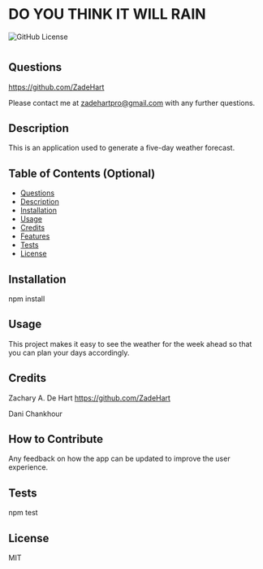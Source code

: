 # DO YOU THINK IT WILL RAIN
![GitHub License](https://img.shields.io/badge/license-MIT-orange.svg)

# <Your-Project-Title> 

## Questions 

https://github.com/ZadeHart

Please contact me at zadehartpro@gmail.com with any further questions.

## Description

This is an application used to generate a five-day weather forecast.

## Table of Contents (Optional)

- [Questions](#questions)
- [Description](#description)
- [Installation](#installation)
- [Usage](#usage)
- [Credits](#credits)
- [Features](#features)
- [Tests](#test)
- [License](#license)

## Installation

npm install

## Usage

This project makes it easy to see the weather for the week ahead so that you can plan your days accordingly. 

## Credits

Zachary A. De Hart
https://github.com/ZadeHart

Dani Chankhour

## How to Contribute

Any feedback on how the app can be updated to improve the user experience.

## Tests

npm test

## License

MIT
